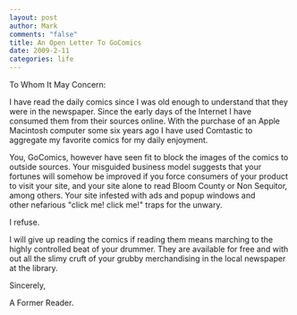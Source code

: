 ```yaml
--- 
layout: post
author: Mark
comments: "false"
title: An Open Letter To GoComics
date: 2009-2-11
categories: life
---
```

To Whom It May Concern:

I have read the daily comics since I was old enough to understand that they were in the newspaper. Since the early days of the Internet I have consumed them from their sources online. With the purchase of an Apple Macintosh computer some six years ago I have used Comtastic to aggregate my favorite comics for my daily enjoyment.

You, GoComics, however have seen fit to block the images of the comics to outside sources. Your misguided business model suggests that your fortunes will somehow be improved if you force consumers of your product to visit your site, and your site alone to read Bloom County or Non Sequitor, among others. Your site infested with ads and popup windows and other nefarious "click me! click me!" traps for the unwary.

I refuse.

I will give up reading the comics if reading them means marching to the highly controlled beat of your drummer. They are available for free and with out all the slimy cruft of your grubby merchandising in the local newspaper at the library.

Sincerely,

A Former Reader.

